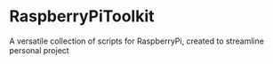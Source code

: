 # RaspberryPiToolkit
A versatile collection of scripts for RaspberryPi, created to streamline personal project

